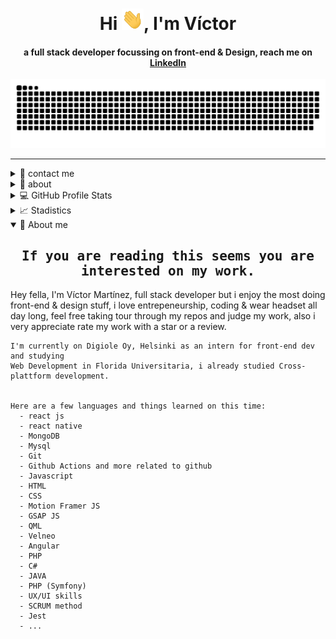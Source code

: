 <div align="center">
<h1 align="center">Hi <img width="35" src="https://github.com/1999AZZAR/1999AZZAR/blob/main/resources/img/waving.gif">, I'm Víctor</h1>
<h4 align="center">a full stack developer focussing on front-end & Design, reach me on <a href="https://www.linkedin.com/in/víctor-martínez-zapata" target="_blank">LinkedIn</a></h4>
</div>

<div align="center">
  <a href="https://github.com/V1CTOR-cloud/V1CTOR-cloud/">
  <img  src="https://github.com/1999AZZAR/1999AZZAR/blob/main/resources/img/grid-snake.svg"
       alt="snake" /></a>
</div>

-----
<details>
  <summary>🎯 contact me</summary>
<div>
  <samp>
    <h2 align="center">you can reach me by:</h2>
    <p align="center">
      <br/>
      <a href="https://www.linkedin.com/in/víctor-martínez-zapata" target="blank"><img align="center"
         src="https://img.shields.io/badge/linkedin-%231DA1F2.svg?style=for-the-badge&logo=linkedin&logoColor=white"
         alt="V1CTOR-cloud" height="30"/></a>
      <a href="https://dribbble.com/V1CTOR-cloud" target="blank"><img align="center"
         src="https://img.shields.io/badge/dribbble-f04c8c?style=for-the-badge&logo=dribbble&logoColor=white"
         alt="V1CTOR-cloud" height="30"/></a>
      <a href="https://www.behance.net/victormartinez86" target="blank"><img align="center"
         src="https://img.shields.io/badge/behance-0057ff.svg?style=for-the-badge&logo=Behance&logoColor=white"
         alt="V1CTOR-cloud" height="30"/></a>
      <a href="mailto:victorbg189@gmail.com" target="blank"><img align="center"
         src="https://img.shields.io/badge/gmail-EA4335.svg?style=for-the-badge&logo=gmail&logoColor=white"
         alt="V1CTOR-cloud" height="30"/></a>
    </p>
  </samp>
</div>
</details>

<details>
  <summary>🧮 about</summary>
<div>
<samp>
<h2 align="center">About this Account</h2>
 <p align="center">
  <a href="https://github.com/V1CTOR-cloud" target="blank"><img align="center" 
     src="https://komarev.com/ghpvc/?username=V1CTOR-cloud&style=for-the-badge&label=PROFILE+VIEWS" height="25"
     alt="views count" /></a>
   <a href="https://github.com/V1CTOR-cloud"><img align="center"
     src="https://forthebadge.com/images/badges/works-on-my-machine.svg" height="25"
     alt="work on my machine" /></a>
  </p>
 </p>
 </samp>
</div>
</details>
  
<details> 
  <summary>💻 GitHub Profile Stats</summary>
  <div>
  <samp>
    <h2 align="center"> Github stats </h2>
      <br/>
    <details open>
  <summary><h3>Languages</h3></summary>
            <p align="center">
        <a href="https://github.com/V1CTOR-cloud">
          <img src="http://github-profile-summary-cards.vercel.app/api/cards/profile-details?username=V1CTOR-cloud&theme=tokyonight"
          alt="V1CTOR-cloud :: overall Top Langs " /></a>
      </p>
        <p align="center">
          <a href="https://github.com/V1CTOR-cloud">
          <img width="45%" src="http://github-profile-summary-cards.vercel.app/api/cards/repos-per-language?username=V1CTOR-cloud&theme=tokyonight"
          alt="V1CTOR-cloud :: Top Langs by repo" />
          <img width="45%" src="http://github-profile-summary-cards.vercel.app/api/cards/most-commit-language?username=V1CTOR-cloud&theme=tokyonight" />
          </a>
        </p>
</details>    
</details>

<details>
  <summary>📈 Stadistics</summary>
  <samp>
  <br/>
  <h2 align="center"> V1CTOR Stadistics </h2>
<a href="https://github.com/V1CTOR-cloud">
          <img width="49.5%" src="http://github-profile-summary-cards.vercel.app/api/cards/stats?username=V1CTOR-cloud&theme=tokyonight" />
          <img width="49.5%" src="http://github-profile-summary-cards.vercel.app/api/cards/productive-time?username=V1CTOR-cloud&theme=tokyonight&utcOffset=8" />
          </a>
<br/>
  </samp>
  </details>
  
<details open>
  <summary>🎨 About me</summary>
<div>
<samp>
<h2 align="center"> If you are reading this seems you are interested on my work.  </h2>
</samp>
</div>
  <p align="left">
    Hey fella, I'm Víctor Martínez, full stack developer but
    i enjoy the most doing front-end & design stuff, i love entrepeneurship,
    coding & wear headset all day long, feel free taking tour through my repos and judge my work,
    also i very appreciate rate my work with a star or a review.
    
    I'm currently on Digiole Oy, Helsinki as an intern for front-end dev and studying
    Web Development in Florida Universitaria, i already studied Cross-plattform development.
    
    
    Here are a few languages and things learned on this time:
      - react js
      - react native
      - MongoDB
      - Mysql
      - Git
      - Github Actions and more related to github
      - Javascript
      - HTML
      - CSS
      - Motion Framer JS
      - GSAP JS
      - QML
      - Velneo
      - Angular
      - PHP
      - C#
      - JAVA
      - PHP (Symfony)
      - UX/UI skills
      - SCRUM method
      - Jest
      - ...
  </p>
</details>
<br/>
</details> 
